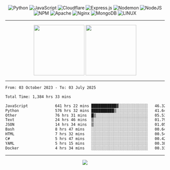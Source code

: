<div align="center">
  
![Python](https://img.shields.io/badge/python-3670A0?style=for-the-badge&logo=python&logoColor=ffdd54) ![JavaScript](https://img.shields.io/badge/javascript-%23323330.svg?style=for-the-badge&logo=javascript&logoColor=%23F7DF1E) ![Cloudflare](https://img.shields.io/badge/Cloudflare-F38020?style=for-the-badge&logo=Cloudflare&logoColor=white) ![Express.js](https://img.shields.io/badge/express.js-%23404d59.svg?style=for-the-badge&logo=express&logoColor=%2361DAFB) ![Nodemon](https://img.shields.io/badge/NODEMON-%23323330.svg?style=for-the-badge&logo=nodemon&logoColor=%BBDEAD) ![NodeJS](https://img.shields.io/badge/node.js-6DA55F?style=for-the-badge&logo=node.js&logoColor=white) ![NPM](https://img.shields.io/badge/NPM-%23CB3837.svg?style=for-the-badge&logo=npm&logoColor=white) ![Apache](https://img.shields.io/badge/apache-%23D42029.svg?style=for-the-badge&logo=apache&logoColor=white) ![Nginx](https://img.shields.io/badge/nginx-%23009639.svg?style=for-the-badge&logo=nginx&logoColor=white) ![MongoDB](https://img.shields.io/badge/MongoDB-%234ea94b.svg?style=for-the-badge&logo=mongodb&logoColor=white) ![LINUX](https://img.shields.io/badge/Linux-FCC624?style=for-the-badge&logo=linux&logoColor=black)

---


<img src="https://github-readme-streak-stats.herokuapp.com/?user=anotherrandomonline&theme=react" height="160"/>
  
<img src="https://github-readme-stats.vercel.app/api?username=anotherrandomonline&show_icons=true&include_all_commits=true&theme=react" height="160"/>
</div>

---

<!--START_SECTION:waka-->

```txt
From: 03 October 2023 - To: 03 July 2025

Total Time: 1,384 hrs 33 mins

JavaScript            641 hrs 22 mins ███████████▓░░░░░░░░░░░░░   46.32 %
Python                576 hrs 32 mins ██████████▒░░░░░░░░░░░░░░   41.64 %
Other                 76 hrs 31 mins  █▒░░░░░░░░░░░░░░░░░░░░░░░   05.53 %
Text                  24 hrs 46 mins  ▒░░░░░░░░░░░░░░░░░░░░░░░░   01.79 %
JSON                  14 hrs 34 mins  ▒░░░░░░░░░░░░░░░░░░░░░░░░   01.05 %
Bash                  8 hrs 47 mins   ░░░░░░░░░░░░░░░░░░░░░░░░░   00.64 %
HTML                  7 hrs 32 mins   ░░░░░░░░░░░░░░░░░░░░░░░░░   00.54 %
C#                    5 hrs 47 mins   ░░░░░░░░░░░░░░░░░░░░░░░░░   00.42 %
YAML                  5 hrs 15 mins   ░░░░░░░░░░░░░░░░░░░░░░░░░   00.38 %
Docker                4 hrs 34 mins   ░░░░░░░░░░░░░░░░░░░░░░░░░   00.33 %
```

<!--END_SECTION:waka-->

---

<div align="center">
  
![](https://github-profile-trophy.vercel.app/?username=anotherrandomonline&theme=darkhub&no-frame=true&no-bg=true&margin-w=4)

</div>
